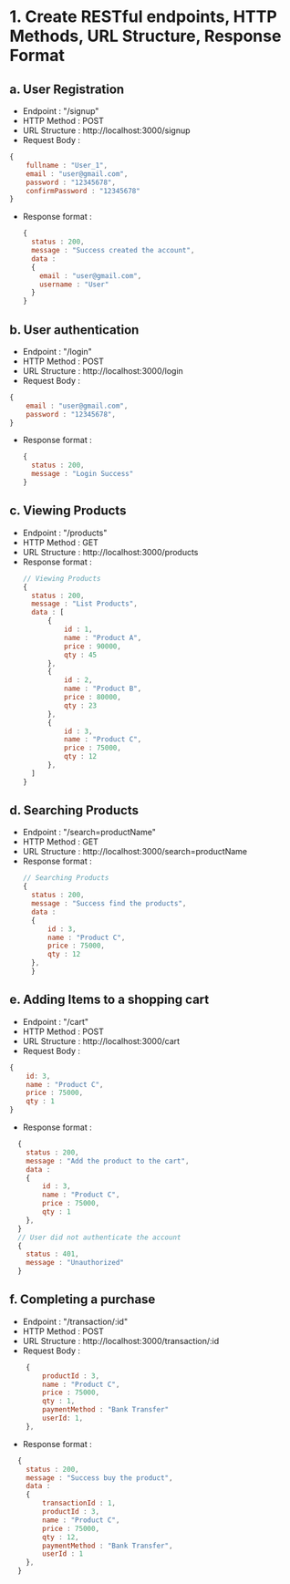 # 1. Create RESTful endpoints, HTTP Methods, URL Structure, Response Format

## a. User Registration

- Endpoint : "/signup"
- HTTP Method : POST
- URL Structure : http://localhost:3000/signup
- Request Body :

```javascript
{
    fullname : "User_1",
    email : "user@gmail.com",
    password : "12345678",
    confirmPassword : "12345678"
}
```

- Response format :
  ```javascript
  {
    status : 200,
    message : "Success created the account",
    data :
    {
      email : "user@gmail.com",
      username : "User"
    }
  }
  ```

## b. User authentication

- Endpoint : "/login"
- HTTP Method : POST
- URL Structure : http://localhost:3000/login
- Request Body :

```javascript
{
    email : "user@gmail.com",
    password : "12345678",
}
```

- Response format :
  ```javascript
  {
    status : 200,
    message : "Login Success"
  }
  ```

## c. Viewing Products

- Endpoint : "/products"
- HTTP Method : GET
- URL Structure : http://localhost:3000/products
- Response format :
  ```javascript
  // Viewing Products
  {
    status : 200,
    message : "List Products",
    data : [
        {
            id : 1,
            name : "Product A",
            price : 90000,
            qty : 45
        },
        {
            id : 2,
            name : "Product B",
            price : 80000,
            qty : 23
        },
        {
            id : 3,
            name : "Product C",
            price : 75000,
            qty : 12
        },
    ]
  }
  ```

## d. Searching Products

- Endpoint : "/search=productName"
- HTTP Method : GET
- URL Structure : http://localhost:3000/search=productName
- Response format :
  ```javascript
  // Searching Products
  {
    status : 200,
    message : "Success find the products",
    data :
    {
        id : 3,
        name : "Product C",
        price : 75000,
        qty : 12
    },
    }
  ```

## e. Adding Items to a shopping cart

- Endpoint : "/cart"
- HTTP Method : POST
- URL Structure : http://localhost:3000/cart
- Request Body :

```javascript
{
    id: 3,
    name : "Product C",
    price : 75000,
    qty : 1
}
```

- Response format :

```javascript
  {
    status : 200,
    message : "Add the product to the cart",
    data :
    {
        id : 3,
        name : "Product C",
        price : 75000,
        qty : 1
    },
  }
  // User did not authenticate the account
  {
    status : 401,
    message : "Unauthorized"
  }
```

## f. Completing a purchase

- Endpoint : "/transaction/:id"
- HTTP Method : POST
- URL Structure : http://localhost:3000/transaction/:id
- Request Body :

```javascript
    {
        productId : 3,
        name : "Product C",
        price : 75000,
        qty : 1,
        paymentMethod : "Bank Transfer"
        userId: 1,
    },
```

- Response format :

```javascript
  {
    status : 200,
    message : "Success buy the product",
    data :
    {
        transactionId : 1,
        productId : 3,
        name : "Product C",
        price : 75000,
        qty : 12,
        paymentMethod : "Bank Transfer",
        userId : 1
    },
  }
```
